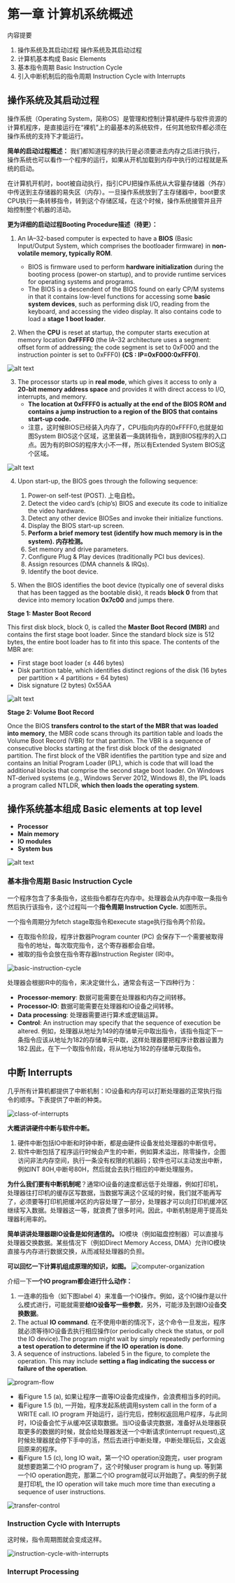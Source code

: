# 第一章 计算机系统概述

内容提要
1. 操作系统及其启动过程 操作系统及其启动过程
2. 计算机基本构成 Basic Elements
3. 基本指令周期 Basic Instruction Cycle
4. 引入中断机制后的指令周期 Instruction Cycle with Interrupts

## 操作系统及其启动过程

操作系统（Operating System，简称OS）是管理和控制计算机硬件与软件资源的计算机程序，是直接运行在“裸机”上的最基本的系统软件，任何其他软件都必须在操作系统的支持下才能运行。

**简单的启动过程概述：**
我们都知道程序的执行是必须要进去内存之后进行执行，操作系统也可以看作一个程序的运行，如果从开机加载到内存中执行的过程就是系统的启动。 

在计算机开机时，boot被自动执行，指引CPU把操作系统从大容量存储器（外存）中传送到主存储器的易失区（内存）。一旦操作系统放到了主存储器中，boot要求CPU执行一条转移指令，转到这个存储区域，在这个时候，操作系统接管并且开始控制整个机器的活动。

**更为详细的启动过程Booting Procedure描述（待更）：**

1. An IA–32-based computer is expected to have a **BIOS** (Basic Input/Output System, which comprises the bootloader firmware) in **non-volatile memory, typically ROM**.
    - BIOS is firmware used to perform **hardware initialization** during the booting process (power-on startup), and to provide runtime services for operating systems and programs.
    - The BIOS is a descendent of the BIOS found on early CP/M systems in that it contains low-level functions for accessing some **basic system devices**, such as performing disk I/O, reading from the keyboard, and accessing the video display. It also contains code to load a **stage 1 boot loader**.

2. When the **CPU** is reset at startup, the computer starts execution at memory location **0xFFFF0** (the IA–32 architecture uses a segment: offset form of addressing; the code segment is set to 0xF000 and the instruction pointer is set to 0xFFF0) **(CS : IP=0xF000:0xFFF0)**.

![alt text](./images/booting-procedure.png)

3. The processor starts up in **real mode**, which gives it access to only a **20-bit memory address space** and provides it with direct access to I/O, interrupts, and memory.
    - **The location at 0xFFFF0 is actually at the end of the BIOS ROM and contains a jump instruction to a region of the BIOS that contains start-up code.**
    - 注意，这时候BIOS已经装入内存了，CPU指向内存的0xFFFF0,也就是如图System BIOS这个区域，这里装着一条跳转指令，跳到BIOS程序的入口点。因为有的BIOS的程序大小不一样，所以有Extended System BIOS这个区域。

![alt text](./images/real-mode-memory.png)

4.	Upon start-up, the BIOS goes through the following sequence:

    1. Power-on self-test (POST). 上电自检。
    2. Detect the video card’s (chip’s) BIOS and execute its code to initialize the video hardware.
    3. Detect any other device BIOSes and invoke their initialize functions.
    4. Display the BIOS start-up screen.
    5. **Perform a brief memory test (identify how much memory is in the system). 内存检测。**
    6. Set memory and drive parameters.
    7. Configure Plug & Play devices (traditionally PCI bus devices).
    8. Assign resources (DMA channels & IRQs).
    9. Identify the boot device.

5. When the BIOS identifies the boot device (typically one of several disks that has been tagged as the bootable disk), it reads **block 0** from that device into memory location **0x7c00** and jumps there.

**Stage 1: Master Boot Record**

This first disk block, block 0, is called the **Master Boot Record (MBR)** and contains the first stage boot loader. Since the standard block size is 512 bytes, the entire boot loader has to fit into this space. The contents of the MBR are:
- First stage boot loader (≤ 446 bytes)
- Disk partition table, which identifies distinct regions of the disk (16 bytes per partition × 4 partitions = 64 bytes)
- Disk signature (2 bytes) 0x55AA

![alt text](./images/boot-signature.png)

**Stage 2: Volume Boot Record**

Once the BIOS **transfers control to the start of the MBR that was loaded into memory**, the MBR code scans through its partition table and loads the Volume Boot Record (VBR) for that partition. The VBR is a sequence of consecutive blocks starting at the first disk block of the designated partition. The first block of the VBR identifies the partition type and size and contains an Initial Program Loader (IPL), which is code that will load the additional blocks that comprise the second stage boot loader. On Windows NT-derived systems (e.g., Windows Server 2012, Windows 8), the IPL loads a program called NTLDR, **which then loads the operating system**.

## 操作系统基本组成 Basic elements at top level

- **Processor**
- **Main memory**
- **IO modules**
- **System bus**

![alt text](./images/computer-components.png)

### 基本指令周期 Basic Instruction Cycle

一个程序包含了多条指令，这些指令都存在内存中。处理器会从内存中取一条指令然后执行该指令，这个过程叫一个**指令周期 Instruction Cycle.** 如图所示。

一个指令周期分为fetch stage取指令和execute stage执行指令两个阶段。
- 在取指令阶段，程序计数器Program counter (PC) 会保存下一个需要被取得指令的地址，每次取完指令，这个寄存器都会自增。
- 被取的指令会放在指令寄存器Instruction Register (IR)中。

![basic-instruction-cycle](./images/basic-instruction-cycle.png)

处理器会根据IR中的指令，来决定做什么，通常会有这一下四种行为：
- **Processor-memory**: 数据可能需要在处理器和内存之间转移。
- **Processor-IO**: 数据可能需要在处理器和IO设备之间转移。
- **Data processing**: 处理器需要进行算术或逻辑运算。
- **Control**: An instruction may specify that the sequence of execution be altered. 例如，处理器从地址为149的存储单元中取出指令，该指令指定下一条指令应该从地址为182的存储单元中取，这样处理器要把程序计数器设置为182.因此，在下一个取指令阶段，将从地址为182的存储单元取指令。


## 中断 Interrupts
几乎所有计算机都提供了中断机制：IO设备和内存可以打断处理器的正常执行指令的顺序。下表提供了中断的种类。

![class-of-interrupts](./images/class-of-interrupts.png)

**大概讲讲硬件中断与软件中断。**
1. 硬件中断包括IO中断和时钟中断，都是由硬件设备发给处理器的中断信号。
2. 软件中断包括了程序运行时候会产生的中断，例如算术溢出，除零操作，企图访问非法内存空间，执行一条没有权限的机器码；软件也可以主动发出中断，例如INT 80H,中断号80H，然后就会去执行相应的中断处理服务。

**为什么我们要有中断机制呢**？通常IO设备的速度都远低于处理器，例如打印机，处理器往打印机的缓存区写数据，当数据写满这个区域的时候，我们就不能再写了，必须要等打印机把缓冲区的内容处理了一部分，处理器才可以向打印机缓冲区继续写入数据。处理器这一等，就浪费了很多时间。因此，中断机制是用于提高处理器利用率的。

**简单讲讲处理器跟IO设备是如何通信的。** IO模块（例如磁盘控制器）可以直接与处理器交换数据。某些情况下（例如Direct Memory Access, DMA）允许IO模块直接与内存进行数据交换，从而减轻处理器的负担。

**可以回忆一下计算机组成原理的知识，如图。**
![computer-organization](./images/computer-organization.png)

介绍一下**一个IO program都会进行什么动作：**
1. 一连串的指令（如下图label 4）来准备一个IO操作。例如，这个IO操作是以什么模式进行，可能就需要**给IO设备写一些参数**，另外，可能涉及到跟IO设备**交换数据**。
2. The actual **IO command**. 在不使用中断的情况下，这个命令一旦发出，程序就必须等待IO设备去执行相应操作(or periodically check the status, or poll the IO device).The program might wait by simply repeatedly performing **a test operation to determine if the IO operation is done**.
3. A sequence of instructions. labeled 5 in the figure, to complete the operation. This may include **setting a flag indicating the success or failure of the operation**.

![program-flow](./images/program-flow.png)

- 看Figure 1.5 (a), 如果让程序一直等IO设备完成操作，会浪费相当多的时间。
- 看Figure 1.5 (b), 一开始，程序发起系统调用system call in the form of a WRITE call. IO program 开始运行，运行完后，控制权返回用户程序，与此同时，IO设备会忙于从缓冲区读取数据。当IO设备读完数据，准备好从处理器获取更多的数据的时候，就会给处理器发送一个中断请求(interrupt request),这时候处理器就会停下手中的活，然后去进行中断处理，中断处理玩后，又会返回原来的程序。
- 看Figure 1.5 (c), long IO wait，第一个IO operation没跑完，user program就想要跑第二个IO program了，这个时候user program is hung up. 等到第一个IO operation跑完，那第二个IO program就可以开始跑了。典型的例子就是打印机, the IO operation will take much more time than executing a sequence of user instructions.

![transfer-control](./images/transfer-control.png)

### Instruction Cycle with Interrupts
这时候，指令周期图就会变成这样。

![instruction-cycle-with-interrupts](./images/instruction-cycle-with-interrupts.png)


### Interrupt Processing

